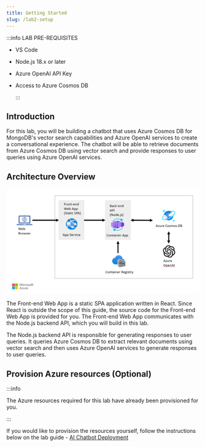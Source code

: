 ```yaml
---
title: Getting Started
slug: /lab2-setup
---
```


:::info LAB PRE-REQUISITES

- VS Code
- Node.js 18.x or later
- Azure OpenAI API Key
- Access to Azure Cosmos DB

  :::

## Introduction

For this lab, you will be building a chatbot that uses Azure Cosmos DB for MongoDB's vector search capabilities and Azure OpenAI services to create a conversational experience. The chatbot will be able to retrieve documents from Azure Cosmos DB using vector search and provide responses to user queries using Azure OpenAI services.

## Architecture Overview

![Solution Architecture Diagram](images/architecture.jpg)

The Front-end Web App is a static SPA application written in React. Since React is outside the scope of this guide, the source code for the Front-end Web App is provided for you. The Front-end Web App communicates with the Node.js backend API, which you will build in this lab.

The Node.js backend API is responsible for generating responses to user queries. It queries Azure Cosmos DB to extract relevant documents using vector search and then uses Azure OpenAI services to generate responses to user queries.

## Provision Azure resources (Optional)

:::info

The Azure resources required for this lab have already been provisioned for you.

:::

If you would like to provision the resources yourself, follow the instructions below on the lab guide - [AI Chatbot Deployment](https://github.com/GitHub-Insight-ANZ-Lab/aiapp1day/blob/main/labs/02-LAB/deploy/README.md)
